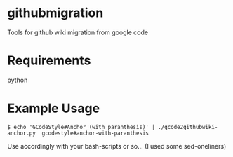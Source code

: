# githubmigration
Tools for github wiki migration from google code

# Requirements
python

# Example Usage
`$ echo 'GCodeStyle#Anchor_(with_paranthesis)' | ./gcode2githubwiki-anchor.py 
gcodestyle#anchor-with-paranthesis
`

Use accordingly with your bash-scripts or so... (I used some sed-oneliners)

